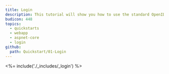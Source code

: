 ```yaml
---
title: Login
description: This tutorial will show you how to use the standard OpenID Connect middleware to add authentication to your web app.
budicon: 448
topics:
  - quickstarts
  - webapp
  - aspnet-core
  - login
github:
  path: Quickstart/01-Login
---
```


<%= include('./_includes/_login') %>
